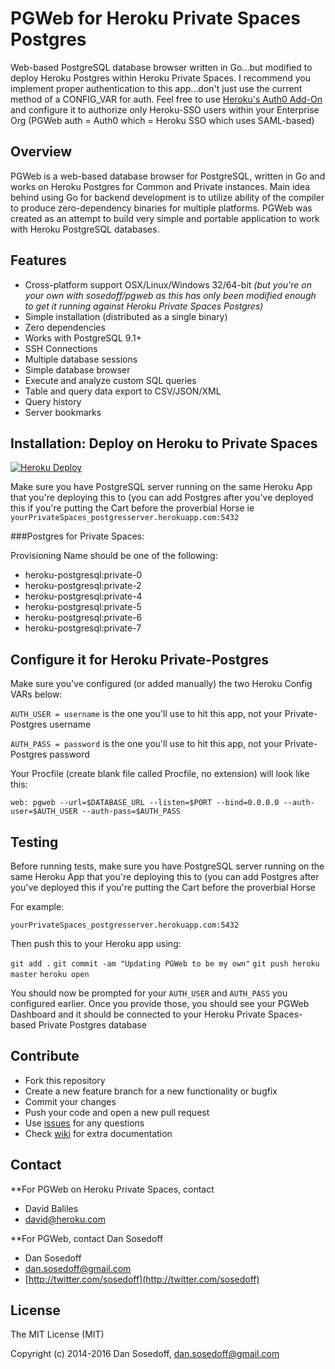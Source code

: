 # PGWeb for Heroku Private Spaces Postgres

Web-based PostgreSQL database browser written in Go...but modified to deploy Heroku Postgres within Heroku Private Spaces. I recommend you implement proper authentication to this app...don't just use the current method of a CONFIG_VAR for auth. Feel free to use
[Heroku's Auth0 Add-On](https://elements.heroku.com/addons/auth0) and configure it to authorize only Heroku-SSO users within your Enterprise Org (PGWeb auth = Auth0 which = Heroku SSO which uses SAML-based) 

## Overview

PGWeb is a web-based database browser for PostgreSQL, written in Go and works on Heroku Postgres for Common and Private instances. Main idea behind using Go for backend development is to utilize ability of the compiler to produce zero-dependency binaries for multiple platforms. PGWeb was created as an attempt to build very simple and portable application to work with Heroku PostgreSQL databases.

## Features

- Cross-platform support OSX/Linux/Windows 32/64-bit 
*(but you're on your own with sosedoff/pgweb as this has only been modified enough to get it running against Heroku Private Spaces Postgres)*
- Simple installation (distributed as a single binary)
- Zero dependencies
- Works with PostgreSQL 9.1+
- SSH Connections
- Multiple database sessions
- Simple database browser
- Execute and analyze custom SQL queries
- Table and query data export to CSV/JSON/XML
- Query history
- Server bookmarks

## Installation: Deploy on Heroku to Private Spaces

[![Heroku Deploy](https://www.herokucdn.com/deploy/button.png)](https://heroku.com/deploy?template=https://github.com/herokumx/pgweb)

Make sure you have PostgreSQL server running on the same Heroku App that you're deploying this to (you can add Postgres after you've deployed this if you're putting the Cart before the proverbial Horse ie `yourPrivateSpaces_postgresserver.herokuapp.com:5432`

###Postgres for Private Spaces:

Provisioning Name	should be one of the following:      
- heroku-postgresql:private-0
- heroku-postgresql:private-2	
- heroku-postgresql:private-4
- heroku-postgresql:private-5	
- heroku-postgresql:private-6
- heroku-postgresql:private-7	

## Configure it for Heroku Private-Postgres

Make sure you've configured (or added manually) the two Heroku Config VARs below: 

`AUTH_USER = username` is the one you'll use to hit this app, not your Private-Postgres username

`AUTH_PASS = password` is the one you'll use to hit this app, not your Private-Postgres password

Your Procfile (create blank file called Procfile, no extension) will look like this:

`web: pgweb --url=$DATABASE_URL --listen=$PORT --bind=0.0.0.0 --auth-user=$AUTH_USER --auth-pass=$AUTH_PASS`

## Testing

Before running tests, make sure you have PostgreSQL server running on the same Heroku App that you're deploying this to (you can add Postgres after you've deployed this if you're putting the Cart before the proverbial Horse 

For example:

`yourPrivateSpaces_postgresserver.herokuapp.com:5432`

Then push this to your Heroku app using:

`git add .`
`git commit -am "Updating PGWeb to be my own"`
`git push heroku master`
`heroku open`

You should now be prompted for your `AUTH_USER` and `AUTH_PASS` you configured earlier. Once you provide those, you should see your PGWeb Dashboard and it should be connected to your Heroku Private Spaces-based Private Postgres database


## Contribute

- Fork this repository
- Create a new feature branch for a new functionality or bugfix
- Commit your changes
- Push your code and open a new pull request
- Use [issues](https://github.com/herokumx/pgweb/issues) for any questions
- Check [wiki](https://github.com/herokumx/pgweb/wiki) for extra documentation

## Contact

**For PGWeb on Heroku Private Spaces, contact
- David Baliles
- [david@heroku.com](mailto:david@heroku.com)

**For PGWeb, contact Dan Sosedoff
- Dan Sosedoff
- [dan.sosedoff@gmail.com](mailto:dan.sosedoff@gmail.com)
- [http://twitter.com/sosedoff](http://twitter.com/sosedoff)

## License

The MIT License (MIT)

Copyright (c) 2014-2016 Dan Sosedoff, <dan.sosedoff@gmail.com>
